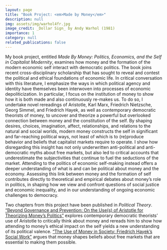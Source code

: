 ```yaml
---
layout: page
title: "Book Project: <em>Made by Money</em>"
description: null
img: assets/img/warhol4fr.jpg
image_credit: _Dollar Sign_ by Andy Warhol (1981)
importance: 1
category: null
related_publications: false
---
```


My book project, entitled _Made By Money: Politics, Economics, and the Self in Capitalist Modernity_, examines how money and the formation of the modern economic self interact with democratic politics. The book joins recent cross-disciplinary scholarship that has sought to reveal and contest the political and ethical foundations of economic life. In critical conversation with this literature, I emphasize the ways in which political agency and identity have themselves been interwoven into processes of economic depoliticization. In particular, I focus on the institution of money to show how it is both made and also continuously re-makes us. To do so, I undertake novel rereadings of Aristotle, Karl Marx, Friedrich Nietzsche, Georg Simmel, and Friedrich Hayek, as well as contemporary democratic theorists of money, to uncover and theorize a powerful but overlooked connection between money and the constitution of the self. By shaping desires, choices, imagination, affect, relationships, and relations to the natural and social worlds, modern money constructs the self in significant and far-reaching political ways, not least of which is to (re)produce behavior and beliefs that capitalist markets require to operate. I show how disregarding this insight has not only underwritten anti-political and anti-democratic myths about free markets, but also led to critical accounts that underestimate the subjectivities that continue to  fuel the seductions of the market. Attending to the politics of economic self-making instead offers a deeper understanding of what is and can be political about money and the economy. Assessing this link between money and the formation of self contributes directly to theoretical and empirical debates about money’s role in politics, in shaping how we view and confront questions of social justice and economic inequality, and in our understanding of ongoing economic challenges to democracy. 

Two chapters from this project have been published in <em>Political Theory</em>. 
<a href="https://doi.org/10.1177/00905917231204891" class="pink-link" target="_blank" rel="noopener">“Beyond Governance and Prevention: On the Use(s) of Aristotle for Theorizing Money’s Politics”</a> explores contemporary democratic theorists’ use of Aristotle to critically think about money and rereads him to show how attending to money’s ethical impact on the self yields a new understanding of its political valence. 
<a href="https://doi.org/10.1177/0090591720980472" class="pink-link" target="_blank" rel="noopener">“The Use of Money in Society: Friedrich Hayek’s Social Work”</a> argues that money shapes beliefs about free markets that are essential to making them possible.
